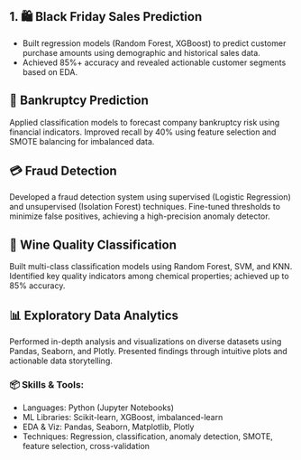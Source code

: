## 1. 🛍️ Black Friday Sales Prediction
- Built regression models (Random Forest, XGBoost) to predict customer purchase amounts using demographic and historical sales data.
- Achieved 85%+ accuracy and revealed actionable customer segments based on EDA.

## 🏦 Bankruptcy Prediction
Applied classification models to forecast company bankruptcy risk using financial indicators.
Improved recall by 40% using feature selection and SMOTE balancing for imbalanced data.

## 💳 Fraud Detection
Developed a fraud detection system using supervised (Logistic Regression) and unsupervised (Isolation Forest) techniques.
Fine-tuned thresholds to minimize false positives, achieving a high-precision anomaly detector.

## 🍷 Wine Quality Classification
Built multi-class classification models using Random Forest, SVM, and KNN.
Identified key quality indicators among chemical properties; achieved up to 85% accuracy.

## 📊 Exploratory Data Analytics
Performed in-depth analysis and visualizations on diverse datasets using Pandas, Seaborn, and Plotly.
Presented findings through intuitive plots and actionable data storytelling.

### 📦 Skills & Tools:
- Languages: Python (Jupyter Notebooks)
- ML Libraries: Scikit-learn, XGBoost, imbalanced-learn
- EDA & Viz: Pandas, Seaborn, Matplotlib, Plotly
- Techniques: Regression, classification, anomaly detection, SMOTE, feature selection, cross-validation

